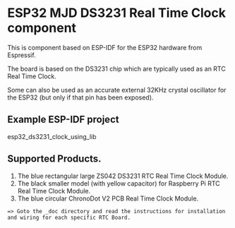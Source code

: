 # ESP32 MJD DS3231 Real Time Clock component
This is component based on ESP-IDF for the ESP32 hardware from Espressif.

The board is based on the DS3231 chip which are typically used as an RTC Real Time Clock.

Some can also be used as an accurate external 32KHz crystal oscillator for the ESP32 (but only if that pin has been exposed).

## Example ESP-IDF project
esp32_ds3231_clock_using_lib

## Supported Products.
1. The blue rectangular large ZS042 DS3231 RTC Real Time Clock Module.
2. The black smaller model (with yellow capacitor) for Raspberry Pi RTC Real Time Clock Module.
3. The blue circular ChronoDot V2 PCB Real Time Clock Module.

```
=> Goto the _doc directory and read the instructions for installation and wiring for each specific RTC Board.
```
